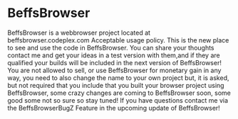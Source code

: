 # BeffsBrowser
BeffsBrowser is a webbrowser project located at beffsbrowser.codeplex.com
Acceptable usage policy.
This is the new place to see and use the code in BeffsBrowser. You can share your thoughts contact me and get your ideas in a test version with them,and if they are qualified your builds will be included in the next version of BeffsBrowser! You are not allowed to sell, or use BeffsBrowser for monetary gain in any way, you need to also change the name to your own project but, it is asked, but not required that you include that you built your browser project using BeffsBrowser, some crazy changes are coming to BeffsBrowser soon, some good some not so sure so stay tuned! 
If you have questions contact me via the BeffsBrowserBugZ Feature in the upcoming update of BeffsBrowser!
